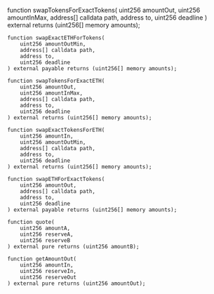  function swapTokensForExactTokens(
        uint256 amountOut,
        uint256 amountInMax,
        address[] calldata path,
        address to,
        uint256 deadline
    ) external returns (uint256[] memory amounts);

    function swapExactETHForTokens(
        uint256 amountOutMin,
        address[] calldata path,
        address to,
        uint256 deadline
    ) external payable returns (uint256[] memory amounts);

    function swapTokensForExactETH(
        uint256 amountOut,
        uint256 amountInMax,
        address[] calldata path,
        address to,
        uint256 deadline
    ) external returns (uint256[] memory amounts);

    function swapExactTokensForETH(
        uint256 amountIn,
        uint256 amountOutMin,
        address[] calldata path,
        address to,
        uint256 deadline
    ) external returns (uint256[] memory amounts);

    function swapETHForExactTokens(
        uint256 amountOut,
        address[] calldata path,
        address to,
        uint256 deadline
    ) external payable returns (uint256[] memory amounts);

    function quote(
        uint256 amountA,
        uint256 reserveA,
        uint256 reserveB
    ) external pure returns (uint256 amountB);

    function getAmountOut(
        uint256 amountIn,
        uint256 reserveIn,
        uint256 reserveOut
    ) external pure returns (uint256 amountOut);
